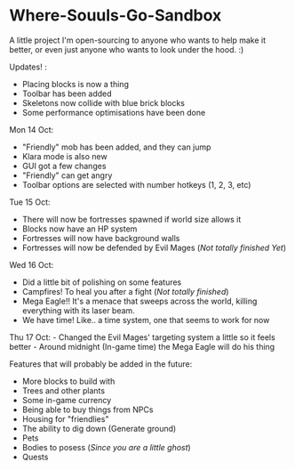# Where-Souuls-Go-Sandbox
 A little project I'm open-sourcing to anyone who wants to help make it better, or even just anyone who wants to look under the hood. :)

 Updates! :
   - Placing blocks is now a thing
   - Toolbar has been added
   - Skeletons now collide with blue brick blocks
   - Some performance optimisations have been done

Mon 14 Oct:
   - "Friendly" mob has been added, and they can jump
   - Klara mode is also new
   - GUI got a few changes
   - "Friendly" can get angry
   - Toolbar options are selected with number hotkeys (1, 2, 3, etc)
   
   
Tue 15 Oct:
   - There will now be fortresses spawned if world size allows it
   - Blocks now have an HP system 
   - Fortresses will now have background walls
   - Fortresses will now be defended by Evil Mages (*Not totally finished Yet*)

Wed 16 Oct:
   - Did a little bit of polishing on some features
   - Campfires! To heal you after a fight (*Not totally finished*)
   - Mega Eagle!! It's a menace that sweeps across the world, killing everything with its laser beam.
   - We have time! Like.. a time system, one that seems to work for now

Thu 17 Oct:
    - Changed the Evil Mages' targeting system a little so it feels better
    - Around midnight (In-game time) the Mega Eagle will do his thing
    





Features that will probably be added in the future:
   - More blocks to build with
   - Trees and other plants
   - Some in-game currency
   - Being able to buy things from NPCs
   - Housing for "friendlies"
   - The ability to dig down (Generate ground)
   - Pets
   - Bodies to posess (*Since you are a little ghost*)
   - Quests
